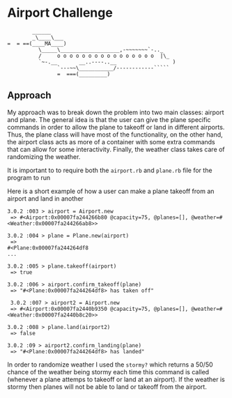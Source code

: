 Airport Challenge
=================

```
        ______
        _\____\___
=  = ==(____MA____)
          \_____\___________________,-~~~~~~~`-.._
          /     o o o o o o o o o o o o o o o o  |\_
          `~-.__       __..----..__                  )
                `---~~\___________/------------`````
                =  ===(_________)

```

Approach
---------

My approach was to break down the problem into two main classes: airport and plane. The general idea is that the user can give the plane specific commands in order to allow the plane to takeoff or land in different airports. Thus, the plane class will have most of the functionality, on the other hand, the airport class acts as more of a container with some extra commands that can allow for some interactivity. Finally, the weather class takes care of randomizing the weather. 

It is important to to require both the `airport.rb` and `plane.rb` file for the program to run

Here is a short example of how a user can make a plane takeoff from an airport and land in another
```
3.0.2 :003 > airport = Airport.new
 => #<Airport:0x00007fa244266b80 @capacity=75, @planes=[], @weather=#<Weather:0x00007fa244266ab8>> 

3.0.2 :004 > plane = Plane.new(airport)
 => 
#<Plane:0x00007fa244264df8
... 

3.0.2 :005 > plane.takeoff(airport)
 => true 

3.0.2 :006 > airport.confirm_takeoff(plane)
 => "#<Plane:0x00007fa244264df8> has taken off"
 
 3.0.2 :007 > airport2 = Airport.new
 => #<Airport:0x00007fa2440b9350 @capacity=75, @planes=[], @weather=#<Weather:0x00007fa2440b8c20>> 

3.0.2 :008 > plane.land(airport2)
 => false 

3.0.2 :09 > airport2.confirm_landing(plane)
 => "#<Plane:0x00007fa244264df8> has landed" 
```

In order to randomize weather I used the `stormy?` which returns a 50/50 chance of the weather being stormy each time this command is called (whenever a plane attemps to takeoff or land at an airport). If the weather is stormy then planes will not be able to land or takeoff from the airport.